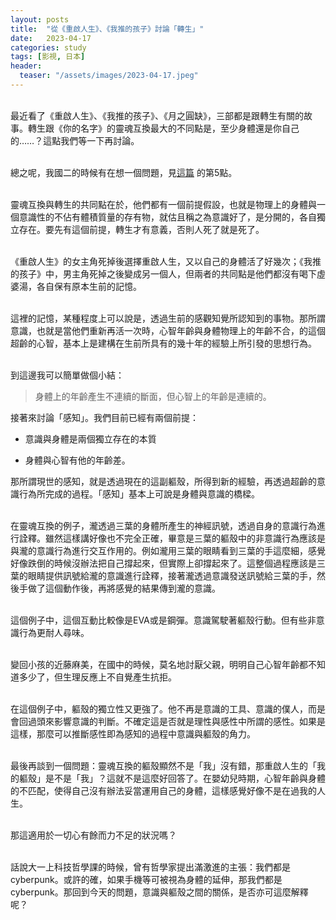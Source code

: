 ```yaml
---
layout: posts
title:  "從《重啟人生》、《我推的孩子》討論「轉生」"
date:   2023-04-17
categories: study
tags: [影視, 日本]
header: 
  teaser: "/assets/images/2023-04-17.jpeg"
---
```

<br>
最近看了《重啟人生》、《我推的孩子》、《月之圓缺》，三部都是跟轉生有關的故事。轉生跟《你的名字》的靈魂互換最大的不同點是，至少身體還是你自己的……？這點我們等一下再討論。<br><br>

總之呢，我國二的時候有在想一個問題，見[這篇](https://wadeowatts.io/study/your-name/ "你的名字") 的第5點。<br><br>

靈魂互換與轉生的共同點在於，他們都有一個前提假設，也就是物理上的身體與一個意識性的不佔有體積質量的存有物，就估且稱之為意識好了，是分開的，各自獨立存在。要先有這個前提，轉生才有意義，否則人死了就是死了。<br><br>

《重啟人生》的女主角死掉後選擇重啟人生，又以自己的身體活了好幾次；《我推的孩子》中，男主角死掉之後變成另一個人，但兩者的共同點是他們都沒有喝下虛婆湯，各自保有原本生前的記憶。<br><br>

這裡的記憶，某種程度上可以說是，透過生前的感觀知覺所認知到的事物。那所謂意識，也就是當他們重新再活一次時，心智年齡與身體物理上的年齡不合，的這個超齡的心智，基本上是建構在生前所具有的幾十年的經驗上所引發的思想行為。<br><br>

到這邊我可以簡單做個小結：<br>

> 身體上的年齡產生不連續的斷面，但心智上的年齡是連續的。

接著來討論「感知」。我們目前已經有兩個前提：<br>

- 意識與身體是兩個獨立存在的本質

- 身體與心智有他的年齡差。

那所謂現世的感知，就是透過現在的這副軀殼，所得到新的經驗，再透過超齡的意識行為所完成的過程。「感知」基本上可說是身體與意識的橋樑。<br><br>

在靈魂互換的例子，瀧透過三葉的身體所產生的神經訊號，透過自身的意識行為進行詮釋。雖然這樣講好像也不完全正確，畢意是三葉的軀殼中的非意識行為應該是與瀧的意識行為進行交互作用的。例如瀧用三葉的眼睛看到三葉的手這麼細，感覺好像跌倒的時候沒辦法把自己撐起來，但實際上卻撐起來了。這整個過程應該是三葉的眼睛提供訊號給瀧的意識進行詮釋，接著瀧透過意識發送訊號給三葉的手，然後手做了這個動作後，再將感覺的結果傳到瀧的意識。<br><br>

這個例子中，這個互動比較像是EVA或是鋼彈。意識駕駛著軀殼行動。但有些非意識行為更耐人尋味。<br><br>

變回小孩的近藤麻美，在國中的時候，莫名地討厭父親，明明自己心智年齡都不知道多少了，但生理反應上不自覺產生抗拒。<br><br>

在這個例子中，軀殼的獨立性又更強了。他不再是意識的工具、意識的僕人，而是會回過頭來影響意識的判斷。不確定這是否就是理性與感性中所謂的感性。如果是這樣，那麼可以推斷感性即為感知的過程中意識與軀殼的角力。<br><br>

最後再談到一個問題：靈魂互換的軀殼顯然不是「我」沒有錯，那重啟人生的「我的軀殼」是不是「我」？這就不是這麼好回答了。在嬰幼兒時期，心智年齡與身體的不匹配，使得自己沒有辦法妥當運用自己的身體，這樣感覺好像不是在過我的人生。<br><br>

那這適用於一切心有餘而力不足的狀況嗎？<br><br>

話說大一上科技哲學課的時候，曾有哲學家提出滿激進的主張：我們都是cyberpunk。或許的確，如果手機等可被視為身體的延伸，那我們都是cyberpunk。那回到今天的問題，意識與軀殼之間的關係，是否亦可這麼解釋呢？<br><br>
